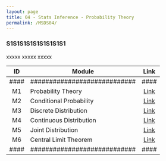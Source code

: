 ```yaml
---
layout: page
title: 04 - Stats Inference - Probability Theory
permalink: /MSDS04/
---
```


<h3>S1S1S1S1S1S1S1S1S1</h3>

xxxxx xxxxx xxxxx

| ID | Module                     |Link|
|:--:|----------------------------|:--:|
|####|############################|####|
| M1 | Probability Theory         |[Link](/03-MSDS-Courses/MSDS04/M1/)|
| M2 | Conditional Probability    |[Link](/03-MSDS-Courses/MSDS04/M2/)|
| M3 | Discrete Distribution      |[Link](/03-MSDS-Courses/MSDS04/M3/)|
| M4 | Continuous Distribution    |[Link](/03-MSDS-Courses/MSDS04/M4/)|
| M5 | Joint Distribution         |[Link](/03-MSDS-Courses/MSDS04/M5/)|
| M6 | Central Limit Theorem      |[Link](/03-MSDS-Courses/MSDS04/M6/)|
|####|############################|####|


